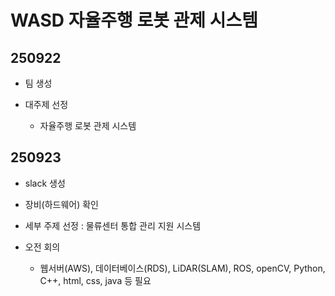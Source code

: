# WASD 자율주행 로봇 관제 시스템

## 250922

- 팀 생성

- 대주제 선정

    - 자율주행 로봇 관제 시스템

## 250923

- slack 생성

- 장비(하드웨어) 확인

- 세부 주제 선정 : 물류센터 통합 관리 지원 시스템

- 오전 회의 

    - 웹서버(AWS), 데이터베이스(RDS), LiDAR(SLAM), ROS, openCV, Python, C++, html, css, java 등 필요